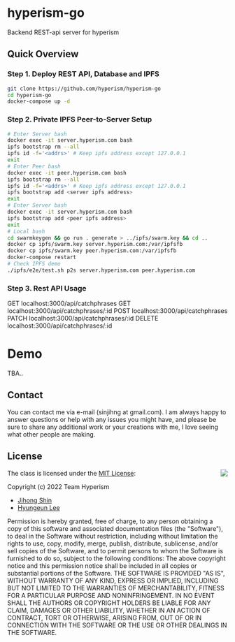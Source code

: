 # hyperism-go
Backend REST-api server for hyperism 

## Quick Overview

### Step 1. Deploy REST API, Database and IPFS
```bash
git clone https://github.com/hyperism/hyperism-go
cd hyperism-go
docker-compose up -d
```

### Step 2. Private IPFS Peer-to-Server Setup
```bash
# Enter Server bash
docker exec -it server.hyperism.com bash
ipfs bootstrap rm --all
ipfs id -f='<addrs>' # Keep ipfs address except 127.0.0.1
exit
# Enter Peer bash
docker exec -it peer.hyperism.com bash
ipfs bootstrap rm --all
ipfs id -f='<addrs>' # Keep ipfs address except 127.0.0.1
ipfs bootstrap add <server ipfs address>
exit
# Enter Server bash
docker exec -it server.hyperism.com bash
ipfs bootstrap add <peer ipfs address>
exit
# Local bash
cd swarmkeygen && go run . generate > ../ipfs/swarm.key && cd ..
docker cp ipfs/swarm.key server.hyperism.com:/var/ipfsfb
docker cp ipfs/swarm.key peer.hyperism.com:/var/ipfsfb
docker-compose restart
# Check IPFS demo
./ipfs/e2e/test.sh p2s server.hyperism.com peer.hyperism.com
```
### Step 3. Rest API Usage
GET localhost:3000/api/catchphrases
GET localhost:3000/api/catchphrases/:id
POST localhost:3000/api/catchphrases
PATCH localhost:3000/api/catchphrases/:id
DELETE localhost:3000/api/catchphrases/:id

# Demo
TBA..

## Contact

You can contact me via e-mail (sinjihng at gmail.com). I am always happy to answer questions or help with any issues you might have, and please be sure to share any additional work or your creations with me, I love seeing what other people are making.

## License
<img align="right" src="http://opensource.org/trademarks/opensource/OSI-Approved-License-100x137.png">

The class is licensed under the [MIT License](http://opensource.org/licenses/MIT):

Copyright (c) 2022 Team Hyperism
*   [Jihong Shin](https://github.com/Snowapril)
*   [Hyungeun Lee](https://github.com/leehyunk6310)

Permission is hereby granted, free of charge, to any person obtaining a copy of this software and associated documentation files (the "Software"), to deal in the Software without restriction, including without limitation the rights to use, copy, modify, merge, publish, distribute, sublicense, and/or sell copies of the Software, and to permit persons to whom the Software is furnished to do so, subject to the following conditions:
The above copyright notice and this permission notice shall be included in all copies or substantial portions of the Software.
THE SOFTWARE IS PROVIDED "AS IS", WITHOUT WARRANTY OF ANY KIND, EXPRESS OR IMPLIED, INCLUDING BUT NOT LIMITED TO THE WARRANTIES OF MERCHANTABILITY, FITNESS FOR A PARTICULAR PURPOSE AND NONINFRINGEMENT. IN NO EVENT SHALL THE AUTHORS OR COPYRIGHT HOLDERS BE LIABLE FOR ANY CLAIM, DAMAGES OR OTHER LIABILITY, WHETHER IN AN ACTION OF CONTRACT, TORT OR OTHERWISE, ARISING FROM, OUT OF OR IN CONNECTION WITH THE SOFTWARE OR THE USE OR OTHER DEALINGS IN THE SOFTWARE.
